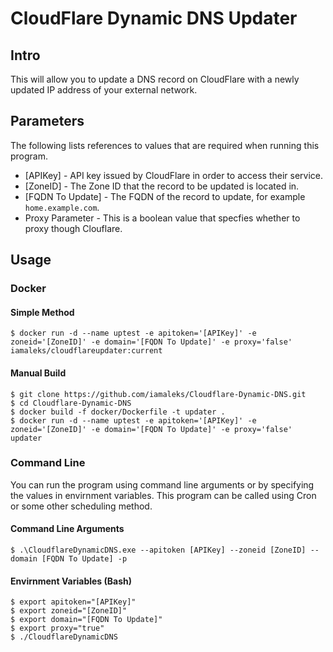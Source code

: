# CloudFlare Dynamic DNS Updater

## Intro

This will allow you to update a DNS record on CloudFlare with a newly updated IP address of your external network.

## Parameters


The following lists references to values that are required when running this program.
* [APIKey] - API key issued by CloudFlare in order to access their service.
* [ZoneID] - The Zone ID that the record to be updated is located in.
* [FQDN To Update] - The FQDN of the record to update, for example ```home.example.com```.
* Proxy Parameter - This is a boolean value that specfies whether to proxy though Clouflare.

## Usage

### Docker

#### Simple Method

```
$ docker run -d --name uptest -e apitoken='[APIKey]' -e zoneid='[ZoneID]' -e domain='[FQDN To Update]' -e proxy='false' iamaleks/cloudflareupdater:current
```

#### Manual Build

```
$ git clone https://github.com/iamaleks/Cloudflare-Dynamic-DNS.git
$ cd Cloudflare-Dynamic-DNS
$ docker build -f docker/Dockerfile -t updater .
$ docker run -d --name uptest -e apitoken='[APIKey]' -e zoneid='[ZoneID]' -e domain='[FQDN To Update]' -e proxy='false' updater
```

### Command Line

You can run the program using command line arguments or by specifying the values in envirnment variables. This program can be called using Cron or some other scheduling method.

#### Command Line Arguments
```
$ .\CloudflareDynamicDNS.exe --apitoken [APIKey] --zoneid [ZoneID] --domain [FQDN To Update] -p
```

#### Envirnment Variables (Bash)

```
$ export apitoken="[APIKey]"
$ export zoneid="[ZoneID]"
$ export domain="[FQDN To Update]"
$ export proxy="true"
$ ./CloudflareDynamicDNS
```
